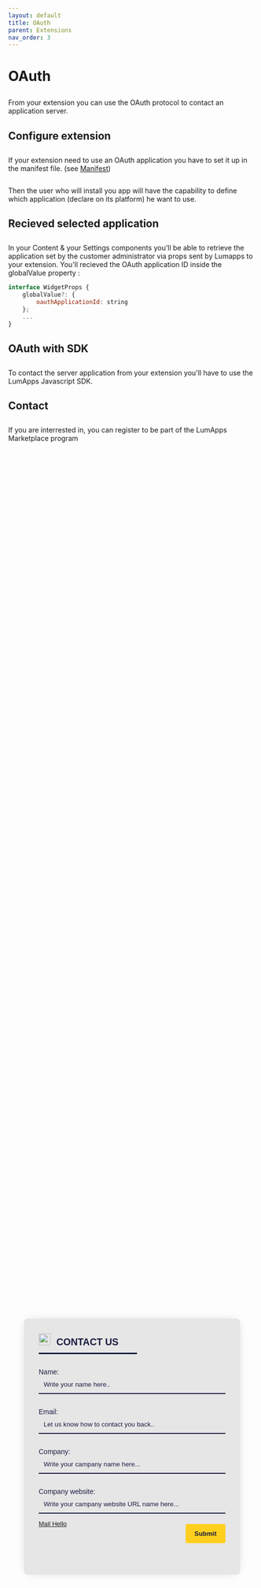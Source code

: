 ```yaml
---
layout: default
title: OAuth
parent: Extensions
nav_order: 3
---
```


# OAuth
From your extension you can use the OAuth protocol to contact an application server.

## Configure extension
If your extension need to use an OAuth application you have to set it up in the manifest file. (see [Manifest](manifest.md#oauth))

Then the user who will install you app will have the capability to define which application (declare on its platform) he want to use.

## Recieved selected application
In your Content & your Settings components you'll be able to retrieve the application set by the customer administrator via props sent by Lumapps to your extension.
You'll recieved the OAuth application ID inside the globalValue property :

```javascript
interface WidgetProps {
    globalValue?: {
        oauthApplicationId: string
    };
    ...
}
```


## OAuth with SDK
To contact the server application from your extension you'll have to use the LumApps Javascript SDK.


## Contact

If you are interrested in, you can register to be part of the LumApps Marketplace program
<style>
.form {
    width        : 440px;
    height       : 520px;
    background   : #e6e6e6;
    border-radius: 8px;
    box-shadow   : 0 0 20px -10px #a9a9a9;
    margin       : calc(50vh - 220px) auto;
    padding      : 20px 30px;
    max-width    : calc(100vw - 40px);
    box-sizing   : border-box;
    font-family  : 'Montserrat', sans-serif;
    position     : relative;
    font-size    : 13px;
}

.form .lumapps-logo {
    width         : 24px;
    margin-right  : 12px;
}

.form h2 {
    margin        : 10px 0;
    padding-bottom: 10px;
    width         : 200px;
    color         : #1a1c40;
    border-bottom : 3px solid #1a1c40
}

.form input {
    width        : 100%;
    padding      : 10px;
    box-sizing   : border-box;
    background   : none;
    outline      : none;
    resize       : none;
    border       : 0;
    font-family  : 'Montserrat', sans-serif;
    transition   : all .3s;
    border-bottom: 2px solid #1a1c40;
}

.form input:focus-within {
    border-bottom: 2px solid #245be7;
}

.form ::placeholder {
    color: #1a1c40;
}

p:before {
    content  : attr(type);
    display  : block;
    margin   : 28px 0 0;
    font-size: 14px;
    color    : #1a1c40
}

.form button {
    float      : right;
    padding    : 12px 18px;
    margin     : 8px 0 0;
    font-family: 'Montserrat', sans-serif;
    border     : 0px solid #78788c;
    border-radius: 4px;
    background : 0;
    color      : #1a1c40;
    font-weight: bold;
    background-color: #ffcf1e;
    cursor     : pointer;
    transition : all .3s
}

.form button:hover {
    background: #1a1c40;
    color     : #fff
}

.form div {
    content      : 'Hi';
    position     : absolute;
    bottom       : -15px;
    right        : -20px;
    background   : #50505a;
    color        : #fff;
    width        : 320px;
    padding      : 16px 4px 16px 0;
    border-radius: 6px;
    font-size    : 13px;
    box-shadow   : 10px 10px 40px -14px #000
}

.form span {
    margin: 0 5px 0 15px
}
</style>

<script>
    function submitForm() {
        const form = document.querySelector('form[name="contact_form"]');
        const userName = form.elements['name'].value;
        const userEmail = form.elements['email'].value;
        const companyName = form.elements['company'].value;
        const companyWebsite = form.elements['companyWebsite'].value;
        const body = `A new MP Program request from ${userName} (${userEmail}) - ${companyName} (${companyWebsite})`;
        const email = 'gregory@lumapps.com'; 
        
        const mail = document.createElement("a");
        mail.href = `mailto:${email}?body=${encodeURIComponent(body)}`;
        console.log(mail);
        mail.click();
    }
</script>

<form class="form" name="contact_form" onSubmit="submitForm()">
    <h2><img class="lumapps-logo" src="https://static.crozdesk.com/web_app_library/providers/logos/000/004/430/original/lumapps-1559230943-logo.png?1559230943"/>CONTACT US</h2>
    <p type="Name:">
        <input placeholder="Write your name here.." name="name"/>
    </p>
    <p type="Email:">
        <input placeholder="Let us know how to contact you back.." name="email"/>
    </p>
    <p type="Company:">
        <input placeholder="Write your campany name here..." name="company"/>
    </p>
    <p type="Company website:">
        <input placeholder="Write your campany website URL name here..." name="companyWebsite"/>
    </p>
    <button type="submit">Submit</button>
    <a href="mailto:gregory@lumapps.com?body=Hello">Mail Hello</a>
</form>
